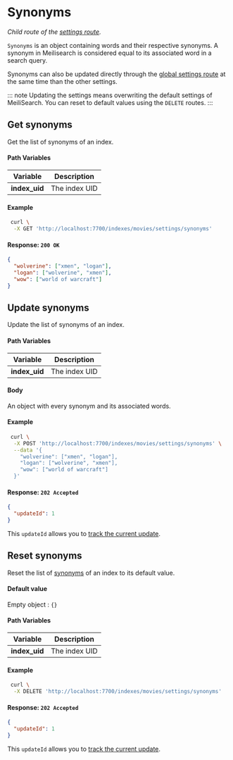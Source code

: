 # Synonyms

_Child route of the [settings route](/references/settings.md)._

`Synonyms` is an object containing words and their respective synonyms. A synonym in Meilisearch is considered equal to its associated word in a search query.

Synonyms can also be updated directly through the [global settings route](/references/settings.md#update-settings) at the same time than the other settings.

::: note
Updating the settings means overwriting the default settings of MeiliSearch. You can reset to default values using the `DELETE` routes.
:::

## Get synonyms

<RouteHighlighter method="GET" route="/indexes/:index_uid/settings/synonyms"/>

Get the list of synonyms of an index.

#### Path Variables

| Variable      | Description   |
| ------------- | ------------- |
| **index_uid** | The index UID |

#### Example

```bash
 curl \
  -X GET 'http://localhost:7700/indexes/movies/settings/synonyms'
```

#### Response: `200 OK`

```json
{
  "wolverine": ["xmen", "logan"],
  "logan": ["wolverine", "xmen"],
  "wow": ["world of warcraft"]
}
```

## Update synonyms

<RouteHighlighter method="POST" route="/indexes/:index_uid/settings/synonyms"/>

Update the list of synonyms of an index.

#### Path Variables

| Variable      | Description   |
| ------------- | ------------- |
| **index_uid** | The index UID |

#### Body

An object with every synonym and its associated words.

#### Example

```bash
 curl \
  -X POST 'http://localhost:7700/indexes/movies/settings/synonyms' \
  --data '{
    "wolverine": ["xmen", "logan"],
    "logan": ["wolverine", "xmen"],
    "wow": ["world of warcraft"]
  }'
```

#### Response: `202 Accepted`

```json
{
  "updateId": 1
}
```

This `updateId` allows you to [track the current update](/references/updates.md).

## Reset synonyms

<RouteHighlighter method="DELETE" route="/indexes/:index_uid/settings/synonyms"/>

Reset the list of [synonyms](/guides/advanced_guides/synonyms.md) of an index to its default value.

#### Default value

Empty object : `{}`

#### Path Variables

| Variable      | Description   |
| ------------- | ------------- |
| **index_uid** | The index UID |

#### Example

```bash
 curl \
  -X DELETE 'http://localhost:7700/indexes/movies/settings/synonyms'
```

#### Response: `202 Accepted`

```json
{
  "updateId": 1
}
```

This `updateId` allows you to [track the current update](/references/updates.md).
